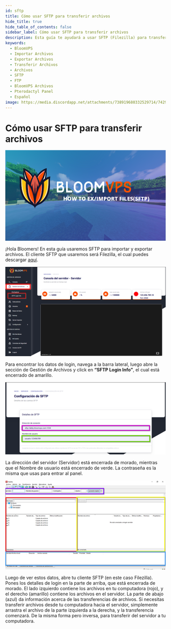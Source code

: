 ```yaml
---
id: sftp
title: Cómo usar SFTP para transferir archivos
hide_title: true
hide_table_of_contents: false
sidebar_label: Cómo usar SFTP para transferir archivos
description: Esta guía te ayudará a usar SFTP (Filezilla) para transferir archivos
keywords:
  - BloomVPS
  - Importar Archivos
  - Exportar Archivos
  - Transferir Archivos
  - Archivos
  - SFTP
  - FTP
  - BloomVPS Archivos
  - Pterodactyl Panel
  - Español
image: https://media.discordapp.net/attachments/738919680332529714/742967911286702130/CAA1VWS9Ta498g4JwPdyyolKNawGouBUZH2Y_JmEAUHq7dTz-ZskKhDi2D1ARTmMff3RbD-SZz4i4nZC59qEZybXQKTlTB0Ef78V.png?width=1204&height=677
---
```

# Cómo usar SFTP para transferir archivos

![BloomVPS How to use SFTP](../../../static/img/how-to-use-sftp/how-to-use-sftp1.png)

¡Hola Bloomers! En esta guía usaremos SFTP para importar y exportar archivos. El cliente SFTP que usaremos será Filezilla, el cual puedes descargar [aquí](https://filezilla-project.org/download.php?show_all=1). 

![BloomVPS How to use SFTP](img/sftp/sftp2.png)

Para encontrar los datos de login, navega a la barra lateral, luego abre la sección de Gestión de Archivos y click en **“SFTP Login Info”**, el cual está encerrado de amarillo.

![BloomVPS How to use SFTP](img/sftp/sftp3.png)

La dirección del servidor (Servidor) está encerrada de morado, mientras que el Nombre de usuario está encerrado de verde. La contraseña es la misma que usas para entrar al panel.

![BloomVPS How to use SFTP](img/sftp/sftp4.png)

Luego de ver estos datos, abre tu cliente SFTP (en este caso Filezilla). Pones los detalles de login en la parte de arriba, que está encerrada de morado. El lado izquierdo contiene los archivos en tu computadora (rojo), y el derecho (amarillo) contiene los archivos en el servidor. La parte de abajo (azul) da información acerca de las transferencias de archivos. 
Si necesitas transferir archivos desde tu computadora hacia el servidor, simplemente arrastra el archivo de la parte izquierda a la derecha, y la transferencia comenzará. De la misma forma pero inversa, para transferir del servidor a tu computadora.
